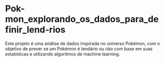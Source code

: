 # Pok-mon_explorando_os_dados_para_definir_lend-rios
Este projeto é uma análise de dados inspirada no universo Pokémon, com o objetivo de prever se um Pokémon é lendário ou não com base em suas estatísticas e utilizando algoritmos de machine learning.
